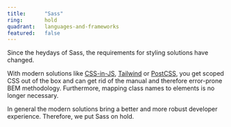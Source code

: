 ```yaml
---
title:      "Sass"
ring:       hold
quadrant:   languages-and-frameworks
featured:   false
---
```


Since the heydays of Sass, the requirements for styling solutions have changed.

With modern solutions like [CSS-in-JS](/methods-and-patterns/css-in-js.html),
[Tailwind](/languages-and-frameworks/tailwindcss.html) or [PostCSS](/tools/postcss.html), you get scoped CSS out of the
box and can get rid of the manual and therefore error-prone BEM methodology. Furthermore, mapping class names to
elements is no longer necessary.

In general the modern solutions bring a better and more robust developer experience. Therefore, we put Sass on hold.
